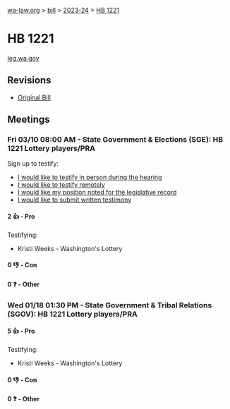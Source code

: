 [wa-law.org](/) > [bill](/bill/) > [2023-24](/bill/2023-24/) > [HB 1221](/bill/2023-24/hb/1221/)

# HB 1221
[leg.wa.gov](https://app.leg.wa.gov/billsummary?BillNumber=1221&Year=2023&Initiative=false)

## Revisions
* [Original Bill](1/)

## Meetings
### Fri 03/10 08:00 AM - State Government & Elections (SGE): HB 1221 Lottery players/PRA
Sign up to testify:
* [I would like to testify in person during the hearing](https://app.leg.wa.gov/csi/Testifier/Add?chamber=House&mId=30918&aId=152992&caId=21939&tId=1)
* [I would like to testify remotely](https://app.leg.wa.gov/csi/Testifier/Add?chamber=House&mId=30918&aId=152992&caId=21939&tId=2)
* [I would like my position noted for the legislative record](https://app.leg.wa.gov/csi/Testifier/Add?chamber=House&mId=30918&aId=152992&caId=21939&tId=3)
* [I would like to submit written testimony](https://app.leg.wa.gov/csi/Testifier/Add?chamber=House&mId=30918&aId=152992&caId=21939&tId=4)

#### 2 👍 - Pro
Testifying:
* Kristi Weeks - Washington's Lottery

#### 0 👎 - Con

#### 0 ❓ - Other

### Wed 01/18 01:30 PM - State Government & Tribal Relations (SGOV): HB 1221 Lottery players/PRA
#### 5 👍 - Pro
Testifying:
* Kristi Weeks - Washington's Lottery

#### 0 👎 - Con

#### 0 ❓ - Other
